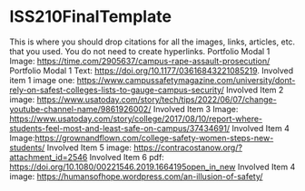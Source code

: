 # ISS210FinalTemplate
This is where you should drop citations for all the images, links, articles, etc. that you used. You do not need to create hyperlinks.
Portfolio Modal 1 Image: https://time.com/2905637/campus-rape-assault-prosecution/
Portfolio Modal 1 Text: https://doi.org/10.1177/03616843221085219. 
Involved item 1 image one: https://www.campussafetymagazine.com/university/dont-rely-on-safest-colleges-lists-to-gauge-campus-security/
Involved Item 2 image: https://www.usatoday.com/story/tech/tips/2022/06/07/change-youtube-channel-name/9861926002/
Involved Item 3 Image: https://www.usatoday.com/story/college/2017/08/10/report-where-students-feel-most-and-least-safe-on-campus/37434691/
Involved Item 4 Image:https://grownandflown.com/college-safety-women-steps-new-students/
Involved Item 5 image: https://contracostanow.org/?attachment_id=2546
Involved Item 6 pdf: https://doi.org/10.1080/00221546.2019.1664195open_in_new
Involved Item 4 image: https://humansofhope.wordpress.com/an-illusion-of-safety/
